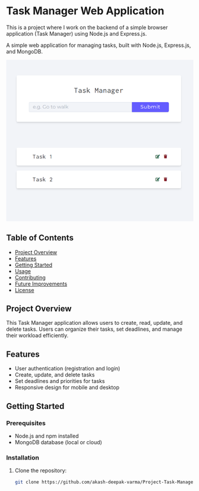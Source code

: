 # Task Manager Web Application

This is a project where I work on the backend of a simple browser application (Task Manager) using Node.js and Express.js.

A simple web application for managing tasks, built with Node.js, Express.js, and MongoDB.

![Task Manager Screenshot](Files/MainPic.png) <!-- Replace with your image path -->

## Table of Contents
- [Project Overview](#project-overview)
- [Features](#features)
- [Getting Started](#getting-started)
- [Usage](#usage)
- [Contributing](#contributing)
- [Future Improvements](#future-improvements)
- [License](#license)

## Project Overview

This Task Manager application allows users to create, read, update, and delete tasks. Users can organize their tasks, set deadlines, and manage their workload efficiently.

## Features
- User authentication (registration and login)
- Create, update, and delete tasks
- Set deadlines and priorities for tasks
- Responsive design for mobile and desktop

## Getting Started

### Prerequisites
- Node.js and npm installed
- MongoDB database (local or cloud)

### Installation
1. Clone the repository:
   ```bash
   git clone https://github.com/akash-deepak-varma/Project-Task-Manager.git
